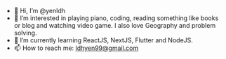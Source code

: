 - 👋 Hi, I’m @yenldh
- 👀 I’m interested in playing piano, coding, reading something like books or blog and watching video game. I also love Geography and problem solving.
- 🌱 I’m currently learning ReactJS, NextJS, Flutter and NodeJS. 
- 📫 How to reach me: ldhyen99@gmail.com

<!---
ldhyen99/ldhyen99 is a ✨ special ✨ repository because its `README.md` (this file) appears on your GitHub profile.
You can click the Preview link to take a look at your changes.
--->
